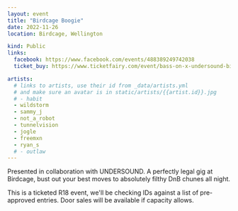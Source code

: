 ```yaml
---
layout: event
title: "Birdcage Boogie"
date: 2022-11-26
location: Birdcage, Wellington

kind: Public
links:
  facebook: https://www.facebook.com/events/488389249742038
  ticket_buy: https://www.ticketfairy.com/event/bass-on-x-undersound-birdcage-boogie/

artists:
  # links to artists, use their id from _data/artists.yml
  # and make sure an avatar is in static/artists/{{artist.id}}.jpg
  # - habit
  - wildstorm
  - sammy_j
  - not_a_robot
  - tunnelvision
  - jogle
  - freemxn
  - ryan_s
  # - outlaw
---
```


Presented in collaboration with UNDERSOUND. A perfectly legal gig at Birdcage, bust out your best moves to absolutely filthy DnB chunes all night.

This is a ticketed R18 event, we'll be checking IDs against a list of pre-approved entries. Door sales will be available if capacity allows.

